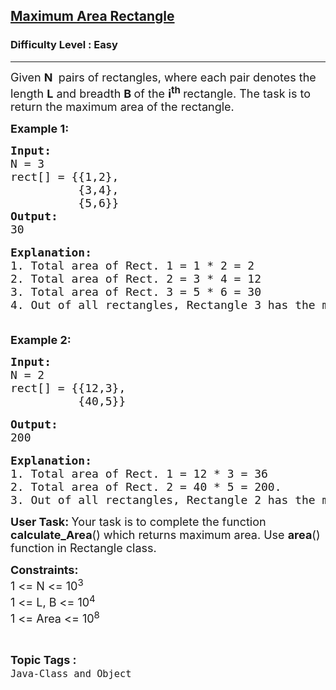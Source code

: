 <h2><a href="https://www.geeksforgeeks.org/problems/maximum-area-rectangle/1?page=1&difficulty=Easy&status=unsolved&sortBy=accuracy">Maximum Area Rectangle</a></h2><h3>Difficulty Level : Easy</h3><hr><div class="problems_problem_content__Xm_eO"><p><span style="font-size:18px">Given <strong>N&nbsp;</strong>&nbsp;pairs of rectangles, where each pair denotes the length <strong>L</strong>&nbsp;and breadth <strong>B&nbsp;</strong>of the <strong>i<sup>th</sup></strong><sup>&nbsp;</sup>rectangle. The task is to return the maximum area of the rectangle.</span></p>

<p><strong><span style="font-size:18px">Example 1:</span></strong></p>

<pre><span style="font-size:18px"><strong>Input:</strong>
N = 3
rect[] = {{1,2},
&nbsp;         {3,4},
&nbsp;         {5,6}}</span>
<span style="font-size:18px"><strong>Output:</strong>
30</span>

<span style="font-size:18px"><strong>Explanation:
</strong>1. Total area of Rect. 1 = 1 * 2 = 2
2. Total area of Rect. 2 = 3 * 4 = 12
3. Total area of Rect. 3 = 5 * 6 = 30
4. Out of all rectangles, Rectangle 3 has the maximum area.<strong>
</strong>
</span></pre>

<p><strong><span style="font-size:18px">Example 2:</span></strong></p>

<pre><span style="font-size:18px"><strong>Input:</strong>
N = 2
rect[] = {{12,3},
&nbsp;         {40,5}} </span>

<span style="font-size:18px"><strong>Output:</strong>
200</span>

<span style="font-size:18px"><strong>Explanation:
</strong>1. Total area of Rect. 1 = 12 * 3 = 36
2. Total area of Rect. 2 = 40 * 5 = 200. 
3. Out of all rectangles, Rectangle 2 has the maximum area.
</span></pre>

<p><span style="font-size:18px"><strong>User Task: </strong>Your task is to complete the function <strong>calculate_Area</strong>() which returns maximum area. Use <strong>area</strong>() function in Rectangle class.</span></p>

<p><span style="font-size:18px"><strong>Constraints:</strong><br>
1 &lt;= N &lt;= 10<sup>3</sup><br>
1 &lt;= L, B &lt;= 10<sup>4</sup><br>
1 &lt;= Area &lt;= 10<sup>8</sup></span></p>
</div><br><p><span style=font-size:18px><strong>Topic Tags : </strong><br><code>Java-Class and Object</code>&nbsp;